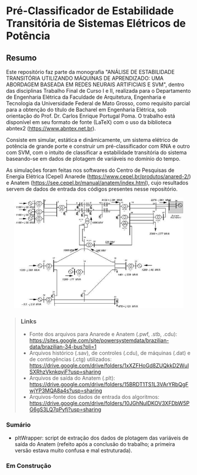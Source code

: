 # Pré-Classificador de Estabilidade Transitória de Sistemas Elétricos de Potência 
## Resumo
Este repositório faz parte da monografia "ANÁLISE DE ESTABILIDADE TRANSITÓRIA UTILIZANDO MÁQUINAS DE APRENDIZADO: UMA ABORDAGEM BASEADA EM REDES NEURAIS ARTIFICIAIS E SVM", dentro das disciplinas Trabalho Final de Curso I e II, realizada para o Departamento de Engenharia Elétrica da Faculdade de Arquitetura, Engenharia e Tecnologia da Universidade Federal de Mato Grosso, como requisito parcial para a obtenção do título de Bacharel em Engenharia Elétrica, sob orientação do Prof. Dr. Carlos Enrique Portugal Poma. O trabalho está disponível em seu formato de fonte (LaTeX) com o uso da biblioteca abntex2 (https://www.abntex.net.br).

Consiste em simular, estática e dinâmicamente, um sistema elétrico de potência de grande porte e construir um pré-classificador com RNA e outro com SVM, com o intuito de classificar a estabilidade transitória do sistema baseando-se em dados de plotagem de variáveis no domínio do tempo.

As simulações foram feitas nos softwares do Centro de Pesquisas de Energia Elétrica (Cepel) Anarede (https://www.cepel.br/produtos/anared-2/) e Anatem (https://see.cepel.br/manual/anatem/index.html), cujo resultados servem de dados de entrada dos códigos presentes nesse repositório.


<p align="center">
  <img width="460" height="300" src="34bus_powersystem.jpg">
</p>

> ### Links
> - Fonte dos arquivos para Anarede e Anatem (.pwf, .stb, .cdu): <https://sites.google.com/site/powersystemdata/brazilian-data/brazilian-34-bus?pli=1>
> - Arquivos histórico (.sav), de controles (.cdu), de máquinas (.dat) e de contingências (.ctg) utilizados: <https://drive.google.com/drive/folders/1xXZFHoGd8ZUQkkD2WuISXRhzVknkqyiF?usp=sharing>
> - Arquivos de saída do Anatem (.plt): <https://drive.google.com/drive/folders/15BRDT1TS1L3VArYRbQgFwjYP3MQA8a4s?usp=sharing>
> - Arquivos-fonte dos dados de entrada dos algoritmos: <https://drive.google.com/drive/folders/10JGhNuIDKOV3XFDbW5PG6gS3LQ7qPyfj?usp=sharing>


### Sumário
- pltWrapper: script de extração dos dados de plotagem das variáveis de saída do Anatem (refeito após a conclusão do trabalho; a primeira versão estava muito confusa e mal estruturada).
### Em Construção

